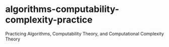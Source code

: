 # algorithms-computability-complexity-practice
Practicing Algorithms, Computability Theory, and Computational Complexity Theory
